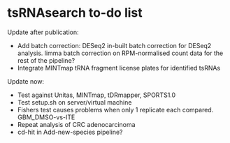 # tsRNAsearch to-do list

Update after publication:
* Add batch correction: DESeq2 in-built batch correction for DESeq2 analysis. limma batch correction on RPM-normalised count data for the rest of the pipeline?
* Integrate MINTmap tRNA fragment license plates for identified tsRNAs

Update now:
* Test against Unitas, MINTmap, tDRmapper, SPORTS1.0
* Test setup.sh on server/virtual machine
* Fishers test causes problems when only 1 replicate each compared. GBM_DMSO-vs-ITE
* Repeat analysis of CRC adenocarcinoma
* cd-hit in Add-new-species pipeline?
